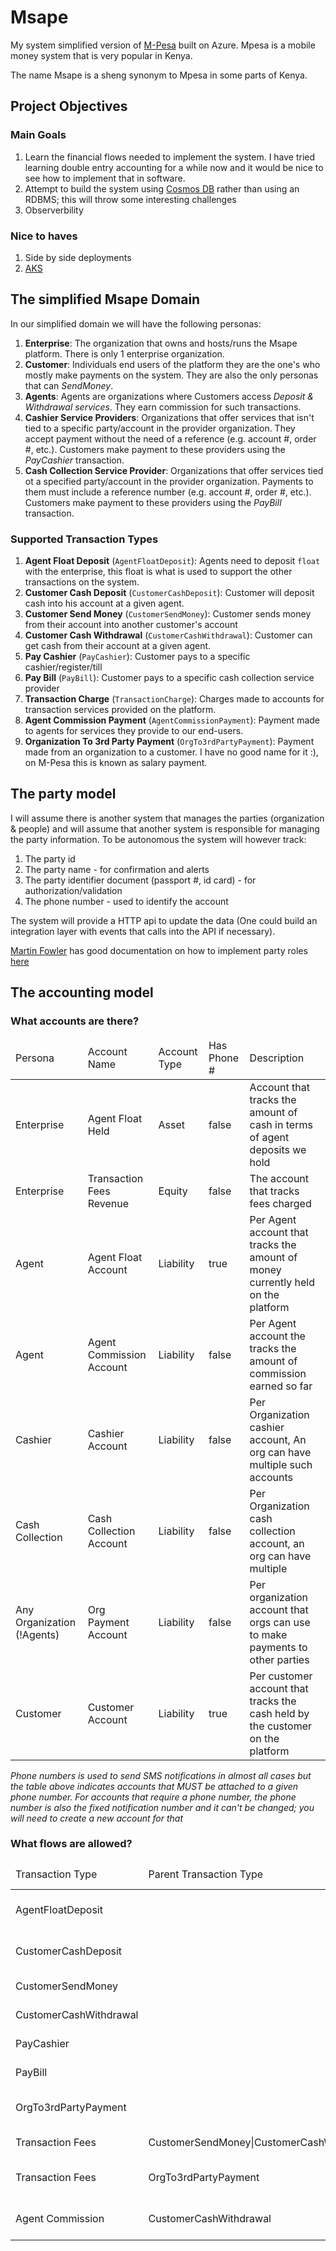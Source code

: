 # Msape

My system simplified version of [M-Pesa](https://en.wikipedia.org/wiki/M-Pesa) built on Azure. Mpesa is a mobile money system that is very popular in Kenya.

The name Msape is a sheng synonym to Mpesa in some parts of Kenya.

## Project Objectives

### Main Goals

1. Learn the financial flows needed to implement the system. I have tried learning double entry accounting for a while now and it would be nice to see how to implement that in software.
2. Attempt to build the system using [Cosmos DB](https://docs.microsoft.com/en-us/azure/cosmos-db/) rather than using an RDBMS; this will throw some interesting challenges
3. Observerbility

### Nice to haves

1. Side by side deployments
2. [AKS](https://azure.microsoft.com/en-us/services/kubernetes-service/)

## The simplified Msape Domain

In our simplified domain we will have the following personas:

1. **Enterprise**: The organization that owns and hosts/runs the Msape platform. There is only 1 enterprise organization.
2. **Customer**: Individuals end users of the platform they are the one's who mostly make payments on the system. They are also the only personas that can *SendMoney*.
3. **Agents**: Agents are organizations where Customers access *Deposit & Withdrawal services*. They earn commission for such transactions.
4. **Cashier Service Providers**: Organizations that offer services that isn't tied to a specific party/account in the provider organization. They accept payment without the need of a reference (e.g. account #, order #, etc.). Customers make payment to these providers using the *PayCashier* transaction.
5. **Cash Collection Service Provider**: Organizations that offer services tied ot a specified party/account in the provider organization. Payments to them must include a reference number (e.g. account #, order #, etc.). Customers make payment to these providers using the *PayBill* transaction.

### Supported Transaction Types

1. **Agent Float Deposit** (`AgentFloatDeposit`): Agents need to deposit `float` with the enterprise, this float is what is used to support the other transactions on the system.
2. **Customer Cash Deposit** (`CustomerCashDeposit`): Customer will deposit cash into his account at a given agent.
3. **Customer Send Money** (`CustomerSendMoney`): Customer sends money from their account into another customer's account
4. **Customer Cash Withdrawal** (`CustomerCashWithdrawal`): Customer can get cash from their account at a given agent.
5. **Pay Cashier** (`PayCashier`): Customer pays to a specific cashier/register/till
6. **Pay Bill** (`PayBill`): Customer pays to a specific cash collection service provider
7. **Transaction Charge** (`TransactionCharge`): Charges made to accounts for transaction services provided on the platform.
8. **Agent Commission Payment** (`AgentCommissionPayment`): Payment made to agents for services they provide to our end-users.
10. **Organization To 3rd Party Payment** (`OrgTo3rdPartyPayment`): Payment made from an organization to a customer. I have no good name for it :), on M-Pesa this is known as salary payment.

## The party model

I will assume there is another system that manages the parties (organization & people) and will assume that another system is responsible for managing the party information. To be autonomous the system will however track:

1. The party id
2. The party name - for confirmation and alerts
3. The party identifier document (passport #, id card) - for authorization/validation
4. The phone number - used to identify the account

The system will provide a HTTP api to update the data (One could build an integration layer with events that calls into the API if necessary).

[Martin Fowler](https://martinfowler.com/) has good documentation on how to implement party roles [here](https://martinfowler.com/apsupp/accountability.pdf)

## The accounting model

### What accounts are there?

<table>
  <thead>
    <tr><td>Persona</td><td>Account Name</td><td>Account Type</td><td>Has Phone #</td><td>Description</td></tr>
  </thead>
  <tbody>
    <tr><td>Enterprise</td><td>Agent Float Held</td><td>Asset</td><td>false</td><td>Account that tracks the amount of cash in terms of agent deposits we hold</td></tr>
    <tr><td>Enterprise</td><td>Transaction Fees Revenue</td><td>Equity</td><td>false</td><td>The account that tracks fees charged</td></tr>
    <tr><td>Agent</td><td>Agent Float Account</td><td>Liability</td><td>true</td><td>Per Agent account that tracks the amount of money currently held on the platform</td></tr>
    <tr><td>Agent</td><td>Agent Commission Account</td><td>Liability</td><td>false</td><td>Per Agent account the tracks the amount of commission earned so far</td></tr>
    <tr><td>Cashier</td><td>Cashier Account</td><td>Liability</td><td>false</td><td>Per Organization cashier account, An org can have multiple such accounts</td></tr>
    <tr><td>Cash Collection</td><td>Cash Collection Account</td><td>Liability</td><td>false</td><td>Per Organization cash collection account, an org can have multiple</td></tr>
    <tr><td>Any Organization (!Agents)</td><td>Org Payment Account</td><td>Liability</td><td>false</td><td>Per organization account that orgs can use to make payments to other parties</td></tr>
    <tr><td>Customer</td><td>Customer Account</td><td>Liability</td><td>true</td><td>Per customer account that tracks the cash held by the customer on the platform</td></tr>
  </tbody>
</table>

*Phone numbers is used to send SMS notifications in almost all cases but the table above indicates accounts that MUST be attached to a given phone number. For accounts that require a phone number, the phone number is also the fixed notification number and it can't be changed; you will need to create a new account for that*

### What flows are allowed?

<table>
  <thead>
    <tr><td>Transaction Type</td><td>Parent Transaction Type</td><td>Debit Account</td><td>Credit Account</td></tr>
  </thead>
  <tbody>
    <tr><td>AgentFloatDeposit</td><td>&nbsp;</td><td>Enterprise Cash Account</td><td>Agent Float Account</td></tr>
    <tr><td>CustomerCashDeposit</td><td>&nbsp;</td><td>Agent Float Account</td><td>Customer Account</td></tr>
    <tr><td>CustomerSendMoney</td><td>&nbsp;</td><td>Customer Account</td><td>Customer Account</td></tr>
    <tr><td>CustomerCashWithdrawal</td><td>&nbsp;</td><td>Customer Account</td><td>Agent Account</td></tr>
    <tr><td>PayCashier</td><td>&nbsp;</td><td>Customer Account</td><td>Cashier Account</td></tr>
    <tr><td>PayBill</td><td>&nbsp;</td><td>Customer Account</td><td>Pay Bill Account</td></tr>
    <tr><td>OrgTo3rdPartyPayment</td><td>&nbsp;</td><td>Org Payment Account</td><td>Customer Account</td></tr>
    <tr><td>Transaction Fees</td><td>CustomerSendMoney|CustomerCashWithdrawal|PayCashier|PayBill</td><td>Customer Account</td><td>Tx Fees Account</td></tr>
    <tr><td>Transaction Fees</td><td>OrgTo3rdPartyPayment</td><td>Org Payment Account</td><td>Tx Fees Account</td></tr>
    <tr><td>Agent Commission</td><td>CustomerCashWithdrawal</td><td>Customer Account</td><td>Agent Commission Account</td></tr>
  </tbody>
</table>
